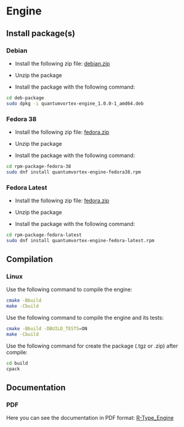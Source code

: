# Engine

## Install package(s)

### Debian

- Install the following zip file: [debian.zip](packages/deb-package.zip)

- Unzip the package

- Install the package with the following command:

```bash
cd deb-package
sudo dpkg -i quantumvortex-engine_1.0.0-1_amd64.deb
```

### Fedora 38

- Install the following zip file: [fedora.zip](packages/rpm-package-fedora-38.zip)

- Unzip the package

- Install the package with the following command:

```bash
cd rpm-package-fedora-38
sudo dnf install quantumvortex-engine-fedora38.rpm
```

### Fedora Latest

- Install the following zip file: [fedora.zip](packages/rpm-package-fedora-latest.zip)

- Unzip the package

- Install the package with the following command:

```bash
cd rpm-package-fedora-latest
sudo dnf install quantumvortex-engine-fedora-latest.rpm
```

## Compilation

### Linux

Use the following command to compile the engine:

```bash
cmake -Bbuild
make -Cbuild
```

Use the following command to compile the engine and its tests:

```bash
cmake -Bbuild -DBUILD_TESTS=ON
make -Cbuild
```

Use the following command for create the package (.tgz or .zip) after compile:

```bash
cd build
cpack
```

## Documentation

### PDF

Here you can see the documentation in PDF format: [R-Type_Engine](docs/R-Type_Engine.pdf)